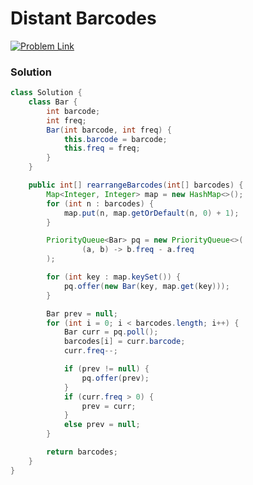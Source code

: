 # Distant Barcodes

[![Problem Link](https://img.shields.io/badge/-LeetCode-FFA116?style=for-the-badge&logo=LeetCode&logoColor=black)](https://leetcode.com/problems/distant-barcodes/)



### Solution
```java
class Solution {
    class Bar {
        int barcode;
        int freq;
        Bar(int barcode, int freq) {
            this.barcode = barcode;
            this.freq = freq;
        }
    }

    public int[] rearrangeBarcodes(int[] barcodes) {
        Map<Integer, Integer> map = new HashMap<>();
        for (int n : barcodes) {
            map.put(n, map.getOrDefault(n, 0) + 1);
        }

        PriorityQueue<Bar> pq = new PriorityQueue<>(
                (a, b) -> b.freq - a.freq
        );

        for (int key : map.keySet()) {
            pq.offer(new Bar(key, map.get(key)));
        }

        Bar prev = null;
        for (int i = 0; i < barcodes.length; i++) {
            Bar curr = pq.poll();
            barcodes[i] = curr.barcode;
            curr.freq--;

            if (prev != null) {
                pq.offer(prev);
            }
            if (curr.freq > 0) {
                prev = curr;
            }
            else prev = null;
        }

        return barcodes;
    }
}

```
